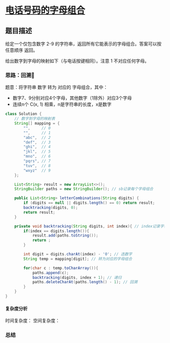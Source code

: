 # [电话号码的字母组合](电话号码的字母组合"题[目地址](https://leetcode.cn/problems/letter-combinations-of-a-phone-number/description/)")

## 题目描述
给定一个仅包含数字 2-9 的字符串，返回所有它能表示的字母组合。答案可以按 任意顺序 返回。

给出数字到字母的映射如下（与电话按键相同）。注意 1 不对应任何字母。

### 思路：回溯🌟

题意：将字符串 数字 转为 对应的 字母组合，其中：
- 数字7、9分别对应4个字母，其他数字（1除外）对应3个字母
- 连续n个 C(x, 1) 相乘，n是字符串的长度，x是数字


```java
class Solution {
    // 数字到字母的映射表
    String[] mapping = {
        "",     // 0
        "",     // 1
        "abc",  // 2
        "def",  // 3
        "ghi",  // 4
        "jkl",  // 5
        "mno",  // 6
        "pqrs", // 7
        "tuv",  // 8
        "wxyz"  // 9
    };

    List<String> result = new ArrayList<>();
    StringBuilder paths = new StringBuilder(); // sb记录每个字母组合

    public List<String> letterCombinations(String digits) {
        if (digits == null || digits.length() == 0) return result;
        backtracking(digits, 0);
        return result;
    }

    private void backtracking(String digits, int index){ // index记录字符串中的位置
        if(index == digits.length()){
            result.add(paths.toString());
            return ;
        }

        int digit = digits.charAt(index) - '0'; // 选数字
        String temp = mapping[digit]; // 转为对应的字母组合

        for(char c : temp.toCharArray()){
            paths.append(c); 
            backtracking(digits, index + 1); // 递归
            paths.deleteCharAt(paths.length() - 1); // 回溯
        }
    }
}
```

#### 复杂度分析
时间复杂度：
空间复杂度：

### 总结

